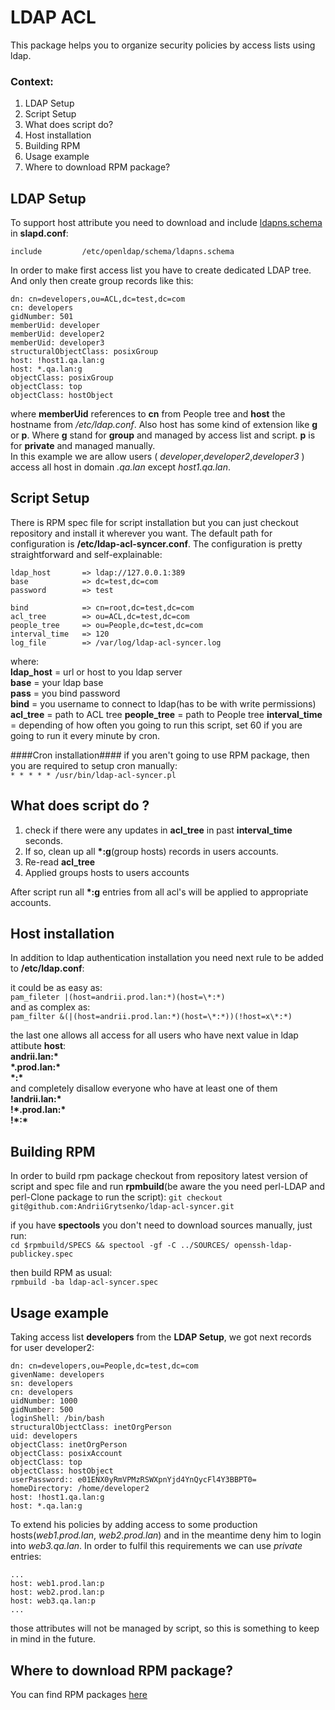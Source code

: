 LDAP ACL 
===

This package helps you to organize security policies by access lists using ldap. 

### Context:
1. LDAP Setup 
2. Script Setup
3. What does script do?
4. Host installation
5. Building RPM
6. Usage example
7. Where to download RPM package? 


LDAP Setup
---

To support host attribute you need to download and include [ldapns.schema](http://ftp.netbsd.org/pub/NetBSD/NetBSD-current/src/external/bsd/openldap/dist/contrib/slapd-modules/nssov/ldapns.schema) in **slapd.conf**: 

`include         /etc/openldap/schema/ldapns.schema`

In order to make first access list you have to create dedicated LDAP tree. And only then create group records like this:

```
dn: cn=developers,ou=ACL,dc=test,dc=com
cn: developers
gidNumber: 501
memberUid: developer
memberUid: developer2
memberUid: developer3
structuralObjectClass: posixGroup
host: !host1.qa.lan:g
host: *.qa.lan:g
objectClass: posixGroup
objectClass: top
objectClass: hostObject
```

where **memberUid** references to **cn** from People tree and **host** the hostname from */etc/ldap.conf*. Also host has some kind of extension like **g** or **p**. Where **g** stand for **group** and managed by access list and script. **p** is for **private** and managed manually.    
In this example we are allow users ( *developer*,*developer2*,*developer3* ) access all host in domain *.qa.lan* except *host1.qa.lan*.

Script Setup 
---

There is RPM spec file for script installation but you can just checkout repository and install it wherever you want. The default path for configuration is **/etc/ldap-acl-syncer.conf**. The configuration is pretty straightforward and self-explainable:

```
ldap_host       => ldap://127.0.0.1:389
base            => dc=test,dc=com
password        => test

bind            => cn=root,dc=test,dc=com
acl_tree        => ou=ACL,dc=test,dc=com
people_tree     => ou=People,dc=test,dc=com
interval_time   => 120
log_file        => /var/log/ldap-acl-syncer.log
```

where:   
**ldap_host** = url or host to you ldap server   
**base** = your ldap base   
**pass** = you bind password   
**bind** = you username to connect to ldap(has to be with write permissions)   
**acl_tree** = path to ACL tree 
**people_tree** = path to People tree
**interval_time** = depending of how often you going to run this script, set 60 if you are going to run it every minute by cron.

####Cron installation####
if you aren't going to use RPM package, then you are required to setup cron manually:    
`* * * * * /usr/bin/ldap-acl-syncer.pl`

What does script do ?
----

1. check if there were any updates in **acl_tree** in past **interval_time** seconds.
2. If so, clean up all **\*:g**(group hosts) records in users accounts.
3. Re-read **acl_tree** 
4. Applied groups hosts to users accounts 

After script run all **\*:g** entries from all acl's will be applied to appropriate accounts. 

Host installation
---

In addition to ldap authentication installation you need next rule to be added to **/etc/ldap.conf**:   
   
it could be as easy as:   
`pam_fileter |(host=andrii.prod.lan:*)(host=\*:*)`   
and as complex as:    
`pam_filter &(|(host=andrii.prod.lan:*)(host=\*:*))(!host=x\*:*)`


the last one allows all access for all users who have next value in ldap attibute **host**:   
**andrii.lan:\***   
**\*.prod.lan:\***   
**\*:\***   
and completely disallow everyone who have at least one of them    
**!andrii.lan:\***   
**!\*.prod.lan:\***   
**!\*:\***

Building RPM
----
In order to build rpm package checkout from repository latest version of script and spec file and run **rpmbuild**(be aware the you need perl-LDAP and perl-Clone package to run the script):
`git checkout git@github.com:AndriiGrytsenko/ldap-acl-syncer.git`

if you have **spectools** you don't need to download sources manually, just run:    
`cd $rpmbuild/SPECS && spectool -gf -C ../SOURCES/ openssh-ldap-publickey.spec`

then build RPM as usual:    
`rpmbuild -ba ldap-acl-syncer.spec`



Usage example
----

Taking access list **developers** from the **LDAP Setup**, we got next records for user developer2:
```
dn: cn=developers,ou=People,dc=test,dc=com
givenName: developers
sn: developers
cn: developers
uidNumber: 1000
gidNumber: 500
loginShell: /bin/bash
structuralObjectClass: inetOrgPerson
uid: developers
objectClass: inetOrgPerson
objectClass: posixAccount
objectClass: top
objectClass: hostObject
userPassword:: e01ENX0yRmVPMzRSWXpnYjd4YnQycFl4Y3BBPT0=
homeDirectory: /home/developer2
host: !host1.qa.lan:g
host: *.qa.lan:g
```
To extend his policies by adding access to some production hosts(*web1.prod.lan*, *web2.prod.lan*) and in the meantime deny him to login into *web3.qa.lan*. In order to fulfil this requirements we can use *private* entries:

```
...
host: web1.prod.lan:p
host: web2.prod.lan:p
host: web3.qa.lan:p
...
```
those attributes will not be managed by script, so this is something to keep in mind in the future. 

 
Where to download RPM package? 
----
You can find RPM packages [here](http://andriigrytsenko.net/repo/ldap-acl-syncer/)